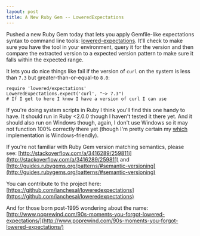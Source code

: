 ```yaml
---
layout: post
title: A New Ruby Gem -- LoweredExpectations
---
```


Pushed a new Ruby Gem today that lets you apply Gemfile-like expectations syntax to command line tools: [lowered-expectations](https://rubygems.org/gems/lowered-expectations). It'll check to make sure you have the tool in your environment, query it for the version and then compare the extracted version to a expected version pattern to make sure it falls within the expected range.

It lets you do nice things like fail if the version of `curl` on the system is less than `7.3` but greater-than-or-equal-to `8.0`:

    require 'lowered/expectations'
    LoweredExpectations.expect('curl', "~> 7.3")
    # If I get to here I know I have a version of curl I can use

If you're doing system scripts in Ruby I think you'll find this one handy to have. It should run in Ruby <2.0.0 though I haven't tested it there yet. And it should also run on Windows though, again, I don't use Windows so it may not function 100% correctly there yet (though I'm pretty certain my [which](https://github.com/ianchesal/loweredexpectations/blob/master/lib/lowered/expectations.rb#L39) implementation is Windows-friendly).

If you're not familiar with Ruby Gem version matching semantics, please see: [http://stackoverflow.com/a/3416289/259811i](http://stackoverflow.com/a/3416289/259811)
 and [http://guides.rubygems.org/patterns/#semantic-versioning](http://guides.rubygems.org/patterns/#semantic-versioning)

You can contribute to the project here: [https://github.com/ianchesal/loweredexpectations](https://github.com/ianchesal/loweredexpectations)

And for those born post-1995 wondering about the name: [http://www.poprewind.com/90s-moments-you-forgot-lowered-expectations/](http://www.poprewind.com/90s-moments-you-forgot-lowered-expectations/)
